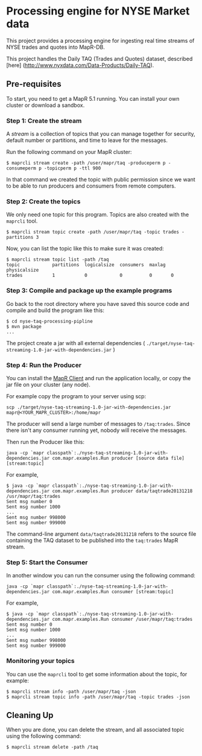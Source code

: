 # Processing engine for NYSE Market data

This project provides a processing engine for ingesting real time streams of NYSE trades and quotes into MapR-DB.

This project handles the Daily TAQ (Trades and Quotes) dataset, described [here] (http://www.nyxdata.com/Data-Products/Daily-TAQ).

## Pre-requisites

To start, you need to get a MapR 5.1 running. You can install your own cluster or download a sandbox.

### Step 1: Create the stream

A *stream* is a collection of topics that you can manage together for security, default number or partitions, and time to leave for the messages.

Run the following command on your MapR cluster:

```
$ maprcli stream create -path /user/mapr/taq -produceperm p -consumeperm p -topicperm p -ttl 900
```

In that command we created the topic with public permission since we want to be able to run producers and consumers from remote computers.


### Step 2: Create the topics

We only need one topic for this program. Topics are also created with the `maprcli` tool.

```
$ maprcli stream topic create -path /user/mapr/taq -topic trades -partitions 3
```

Now, you can list the topic like this to make sure it was created:

```
$ maprcli stream topic list -path /taq
topic            partitions  logicalsize  consumers  maxlag  physicalsize
trades           1           0            0          0       0
```

### Step 3: Compile and package up the example programs

Go back to the root directory where you have saved this source code and
compile and build the program like this:

```
$ cd nyse-taq-processing-pipline
$ mvn package
...
```

The project create a jar with all external dependencies ( `./target/nyse-taq-streaming-1.0-jar-with-dependencies.jar` )


### Step 4: Run the Producer

You can install the [MapR Client](http://maprdocs.mapr.com/51/index.html#AdvancedInstallation/SettingUptheClient-client_26982445-d3e146.html) and run the application locally,
or copy the jar file on your cluster (any node).

For example copy the program to your server using scp:

```
scp ./target/nyse-taq-streaming-1.0-jar-with-dependencies.jar mapr@<YOUR_MAPR_CLUSTER>:/home/mapr
```


The producer will send a large number of messages to `/taq:trades`. Since there isn't
any consumer running yet, nobody will receive the messages. 

Then run the Producer like this:

```java -cp `mapr classpath`:./nyse-taq-streaming-1.0-jar-with-dependencies.jar com.mapr.examples.Run producer [source data file] [stream:topic]```

For example,

```
$ java -cp `mapr classpath`:./nyse-taq-streaming-1.0-jar-with-dependencies.jar com.mapr.examples.Run producer data/taqtrade20131218 /usr/mapr/taq:trades 
Sent msg number 0
Sent msg number 1000
...
Sent msg number 998000
Sent msg number 999000
```

The command-line argument `data/taqtrade20131218` refers to the source file containing the TAQ dataset to be published into the `taq:trades` MapR stream.


### Step 5: Start the Consumer

In another window you can run the consumer using the following command:

```java -cp `mapr classpath`:./nyse-taq-streaming-1.0-jar-with-dependencies.jar com.mapr.examples.Run consumer [stream:topic]```

For example,

```
$ java -cp `mapr classpath`:./nyse-taq-streaming-1.0-jar-with-dependencies.jar com.mapr.examples.Run consumer /user/mapr/taq:trades
Sent msg number 0
Sent msg number 1000
...
Sent msg number 998000
Sent msg number 999000
```


### Monitoring your topics 

You can use the `maprcli` tool to get some information about the topic, for example:

```
$ maprcli stream info -path /user/mapr/taq -json
$ maprcli stream topic info -path /user/mapr/taq -topic trades -json
```


## Cleaning Up

When you are done, you can delete the stream, and all associated topic using the following command:
```
$ maprcli stream delete -path /taq
```
